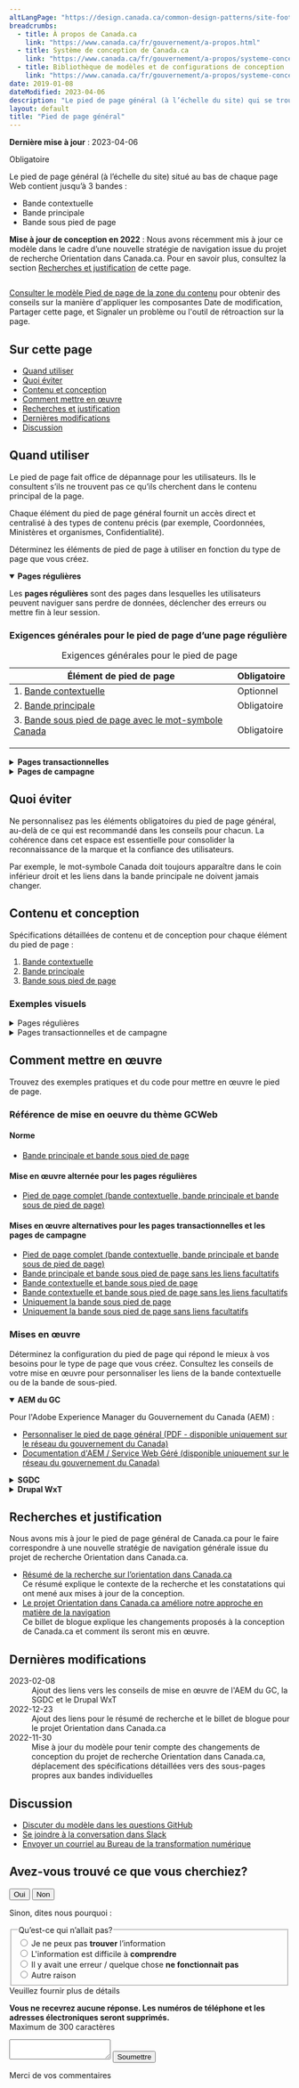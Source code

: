 ```yaml
---
altLangPage: "https://design.canada.ca/common-design-patterns/site-footer.html"
breadcrumbs:
  - title: À propos de Canada.ca
    link: "https://www.canada.ca/fr/gouvernement/a-propos.html"
  - title: Système de conception de Canada.ca
    link: "https://www.canada.ca/fr/gouvernement/a-propos/systeme-conception.html"
  - title: Bibliothèque de modèles et de configurations de conception
    link: "https://www.canada.ca/fr/gouvernement/a-propos/systeme-conception/bibliotheque-modeles.html"
date: 2019-01-08
dateModified: 2023-04-06
description: "Le pied de page général (à l’échelle du site) qui se trouve au bas de chaque page. Il comprend la bande principale, une bande contextuelle et une bande sous pied de page. Il s’agit d’un modèle obligatoire avec des éléments facultatifs."
layout: default
title: "Pied de page général"
---
```

<p><strong>Dernière mise à jour</strong>&nbsp;:&nbsp;2023-04-06</p>
<section>
  <p><span class="label label-danger">Obligatoire</span></p>
  <p>Le pied de page général (à l’échelle du site) situé au bas de chaque page Web contient jusqu’à 3 bandes&nbsp;:</p>
  <ul>
    <li>Bande contextuelle</li>
    <li>Bande principale</li>
    <li>Bande sous pied de page</li>
  </ul>
  <p><strong>Mise à jour de conception en 2022</strong>&nbsp;: Nous avons récemment mis à jour ce modèle dans le cadre d’une nouvelle stratégie de navigation issue du projet de recherche Orientation dans Canada.ca. Pour en savoir plus, consultez la section <a href="#recherches">Recherches et justification</a> de cette page.</p>
  <div class="pattern-demo mrgn-tp-lg mrgn-bttm-xl"><img src="../images/footer-fr-crop.png" class="img-responsive" alt=""> </div>
  <p><a href="pied-page-contenu.html">Consulter le modèle Pied de page de la zone du contenu</a> pour obtenir des conseils sur la manière d'appliquer les composantes Date de modification, Partager cette page, et Signaler un problème ou l'outil de rétroaction sur la page.</p>
  <section>
    <h2>Sur cette page</h2>
    <ul>
      <li><a href="#utiliser">Quand utiliser</a></li>
      <li><a href="#eviter">Quoi éviter</a></li>
      <li><a href="#conception">Contenu et conception</a></li>
      <li><a href="#comment">Comment mettre en œuvre</a></li>
      <li><a href="#recherches">Recherches et justification</a></li>
      <li><a href="#modifications">Dernières modifications</a></li>
      <li><a href="#discussion">Discussion</a></li>
    </ul>
  </section>
  <section>
    <h2 id="utiliser">Quand utiliser</h2>
    <p>Le pied de page fait office de dépannage pour les utilisateurs. Ils le consultent s’ils ne trouvent pas ce qu’ils
      cherchent dans le contenu principal de la page.</p>
    <p>Chaque élément du pied de page général fournit un accès direct et centralisé à des types de contenu précis (par exemple,
      Coordonnées, Ministères et organismes, Confidentialité). </p>
    <p>Déterminez les éléments de pied de page à utiliser en fonction du type de page que vous créez.</p>
    <div class="wb-tabs">
      <div class="tabpanels">
        <details id="001" open="open">
          <summary><strong>Pages régulières</strong></summary>
          <div class="col-md-9">
            <p class="mrgn-tp-lg">Les <strong>pages régulières</strong> sont des pages dans lesquelles les utilisateurs peuvent naviguer sans perdre de données, déclencher des erreurs ou
              mettre fin à leur session.</p>
          </div>
          <div class="col-md-12">
            <h3>Exigences générales pour le pied de page d’une page régulière</h3>
            <div class="panel panel-default mrgn-tp-md">
              <table class="table table-striped table-condensed" id="mandatory-01" aria-live="polite">
                <caption class="wb-inv">
                Exigences générales pour le pied de page
                </caption>
                <thead>
                  <tr>
                    <th class="col-md-4">Élément de pied de page</th>
                    <th class="col-md-3">Obligatoire</th>
                  </tr>
                </thead>
                <tbody>
                  <tr>
                    <td>1. <a href="pied-page-contextuelle.html">Bande contextuelle</a></td>
                    <td>Optionnel</td>
                  </tr>
                  <tr>
                    <td>2. <a href="pied-page-principale.html">Bande principale</a></td>
                    <td><span class="far fa-check-circle text-success"></span><span class="wb-inv">Obligatoire</span></td>
                  </tr>
                  <tr>
                    <td>3. <a href="pied-page-sous.html">Bande sous pied de page avec le mot-symbole Canada
                      <p></p>
                      </a></td>
                    <td><span class="far fa-check-circle text-success"></span><span class="wb-inv">Obligatoire</span></td>
                  </tr>
                </tbody>
              </table>
            </div>
          </div>
        </details>
        <details id="002">
          <summary><strong>Pages transactionnelles</strong></summary>
          <div class="col-md-9">
            <p class="mrgn-tp-lg">Les <strong>pages transactionnelles</strong> sont des pages avec une tâche d’interaction où les personnes risquent de perdre des données, de déclencher des erreurs ou de mettre fin à leur session si elles quittent la page.</p>
          </div>
          <div class="col-md-12">
            <h3>Exigences générales pour le pied de page d’une page transactionnelle</h3>
            <div class="panel panel-default mrgn-tp-md">
              <table class="table table-striped table-condensed" id="mandatory-02" aria-live="polite">
                <caption class="wb-inv">
                Exigences générales pour le pied de page
                </caption>
                <thead>
                  <tr>
                    <th class="col-md-4">Élément de pied de page</th>
                    <th class="col-md-3">Obligatoire</th>
                  </tr>
                </thead>
                <tbody>
                  <tr>
                    <td>1. <a href="pied-page-contextuelle.html">Bande contextuelle</a></td>
                    <td>Optionnel</td>
                  </tr>
                  <tr>
                    <td>2. <a href="pied-page-principale.html">Bande principale</a></td>
                    <td>Optionnel</td>
                  </tr>
                  <tr>
                    <td>3. <a href="pied-page-sous.html">Bande sous pied de page avec le mot-symbole Canada
                      <p></p>
                      </a></td>
                    <td><span class="far fa-check-circle text-success"></span><span class="wb-inv">Obligatoire</span></td>
                  </tr>
                </tbody>
              </table>
            </div>
          </div>
        </details>
        <details id="003">
          <summary><strong>Pages de campagne</strong></summary>
          <div class="col-md-9">
            <p class="mrgn-tp-lg">Les <strong>pages de campagne</strong> sont des pages de renvoi pour des campagnes de marketing ou de publicité externes. La flexibilité de la mise en page
              permet aux institutions d’inclure des éléments de leur campagne externe dans la page.</p>
          </div>
          <div class="col-md-12">
            <h3>Exigences générales pour le pied de page d’une page de campagne</h3>
            <div class="panel panel-default mrgn-tp-md">
              <table class="table table-striped table-condensed" id="mandatory-03" aria-live="polite">
                <caption class="wb-inv">
                Exigences générales pour le pied de page
                </caption>
                <thead>
                  <tr>
                    <th class="col-md-4">Élément de pied de page</th>
                    <th class="col-md-3">Obligatoire</th>
                  </tr>
                </thead>
                <tbody>
                  <tr>
                    <td>1. <a href="pied-page-contextuelle.html">Bande contextuelle</a></td>
                    <td>Optionnel</td>
                  </tr>
                  <tr>
                    <td>2. <a href="pied-page-principale.html">Bande principale</a></td>
                    <td>Optionnel</td>
                  </tr>
                  <tr>
                    <td>3. <a href="pied-page-sous.html">Bande sous pied de page avec le mot-symbole Canada
                      <p></p>
                      </a></td>
                    <td><span class="far fa-check-circle text-success"></span><span class="wb-inv">Obligatoire</span></td>
                  </tr>
                </tbody>
              </table>
            </div>
          </div>
        </details>
      </div>
    </div>
  </section>
  <section>
    <h2 id="eviter">Quoi éviter</h2>
    <p>Ne personnalisez pas les éléments obligatoires du pied de page général, au-delà de ce qui est recommandé dans les conseils pour chacun. La cohérence dans cet espace est essentielle pour consolider la reconnaissance de la marque et la confiance
      des utilisateurs.</p>
    <p>Par exemple, le mot-symbole Canada doit toujours apparaître dans le coin inférieur droit et les liens dans la bande
      principale ne doivent jamais changer.</p>
  </section>
  <section>
    <h2 id="conception">Contenu et conception</h2>
    <p>Spécifications détaillées de contenu et de conception pour chaque élément du pied de page&nbsp;:</p>
    <ol>
      <li><a href="pied-page-contextuelle.html">Bande contextuelle</a></li>
      <li><a href="pied-page-principale.html">Bande principale</a></li>
      <li><a href="pied-page-sous.html">Bande sous pied de page</a></li>
    </ol>
    <h3>Exemples visuels</h3>
    <details>
      <summary class="bg-info">Pages régulières</summary>
      <div class="pattern-demo mrgn-tp-md mrgn-bttm-md">
        <figure class="mrgn-tp-md mrgn-bttm-lg">
          <figcaption><b>Pied de page général – grand écran</b></figcaption>
          <img src="../images/footer-fr.png" class="img-responsive"
					alt="Schéma du pied de page général pour les grands écrans. Version texte ci-dessous :">
          <details>
            <summary class="wb-toggle" data-toggle="{&quot;print&quot;:&quot;on&quot;}">Version texte</summary>
            <p>Sur les grands écrans, le pied de page général comprend 3 bandes distinctes de liens. La première est la bande
              contextuelle. Elle contient un titre et 3 liens contextuels sur une seule ligne. La seconde est la bande principale.
              Elle est disposée en 3 colonnes et contient des liens vers &laquo;&nbsp;Toutes les personnes-ressources&nbsp;&raquo;, &laquo;&nbsp;Ministères et
              organismes&nbsp;&raquo; et &laquo;&nbsp;À propos du gouvernement&nbsp;&raquo;. Une petite ligne décorative sert de pause avant de poursuivre avec des
              liens vers tous les thèmes et publics. La bande sous pied de page se trouve au bas de la page et contient des liens vers
              &laquo;&nbsp;Médias sociaux&nbsp;&raquo;, &laquo;&nbsp;Applications mobiles&nbsp;&raquo;, &laquo;&nbsp;À propos de Canada.ca&nbsp;&raquo;, &laquo;&nbsp;Avis&nbsp;&raquo; et &laquo;&nbsp;Confidentialité&nbsp;&raquo;. Ils sont tous alignés à gauche sur une seule ligne. Elle comprend également le mot-symbole Canada sur la même ligne, aligné à droite.</p>
          </details>
        </figure>
      </div>
      <div class="pattern-demo mrgn-tp-md mrgn-bttm-md">
        <figure class="mrgn-tp-md mrgn-bttm-lg">
          <figcaption><b>Pied de page général – petit écran</b></figcaption>
          <img src="../images/footer-mobile-fr.png" class="img-responsive" alt="Schéma du pied de page général pour les petits écrans. Version texte ci-dessous :">
          <details>
            <summary class="wb-toggle" data-toggle="{&quot;print&quot;:&quot;on&quot;}">Version texte</summary>
            <p>Sur les petits écrans, le pied de page général comprend 3 bandes distinctes de liens. La première est la bande
              contextuelle. Elle contient un titre et 3 liens contextuels sur une seule ligne. La seconde est la bande principale.
              Elle est disposée en une seule colonne et contient des liens vers &laquo;&nbsp;Toutes les personnes-ressources&nbsp;&raquo;, &laquo;&nbsp;Ministères et
              organismes&nbsp;&raquo; et &laquo;&nbsp;À propos du gouvernement&nbsp;&raquo;. Une petite ligne décorative sert de pause avant de poursuivre avec des
              liens vers tous les thèmes et publics. La bande sous pied de page se trouve au bas de la page et contient des liens vers
              &laquo;&nbsp;Médias sociaux&nbsp;&raquo;, &laquo;&nbsp;Applications mobiles&nbsp;&raquo;, &laquo;&nbsp;À propos de Canada.ca&nbsp;&raquo;, &laquo;&nbsp;Avis&nbsp;&raquo; et &laquo;&nbsp;Confidentialité&nbsp;&raquo;. Sous ces liens se trouve une dernière rangée avec le mot-symbole Canada aligné à droite.</p>
          </details>
        </figure>
      </div>
    </details>
    <details>
      <summary class="bg-info">Pages transactionnelles et de campagne</summary>
      <div class="pattern-demo mrgn-tp-md mrgn-bttm-md">
        <figure class="mrgn-tp-md mrgn-bttm-lg">
          <figcaption><b>Pied de page général minimum – grand écran</b></figcaption>
          <img src="../images/footer-min-fr.png" class="img-responsive"
					alt="Schéma du pied de page général minimum pour les grands écrans. Version texte ci-dessous :">
          <details>
            <summary class="wb-toggle" data-toggle="{&quot;print&quot;:&quot;on&quot;}">Version texte</summary>
            <p>Sur les grands écrans, le pied de page général minimum pour les pages transactionnelles et de campagne comprend seulement la bande
              sous pied de page avec les liens vers « Avis » et « Confidentialité ». Ils
              sont tous alignés à gauche sur une seule ligne. Elle comprend également le mot-symbole Canada sur la même ligne, aligné
              à droite.</p>
          </details>
        </figure>
      </div>
      <div class="pattern-demo mrgn-tp-md mrgn-bttm-md">
        <figure class="mrgn-tp-md mrgn-bttm-lg">
          <figcaption><b>Pied de page général minimum – petit écran</b></figcaption>
          <img src="../images/footer-min-mobile-fr.png" class="img-responsive" alt="Schéma du pied de page général minimum pour les petits écrans. Version texte ci-dessous :">
          <details>
            <summary class="wb-toggle" data-toggle="{&quot;print&quot;:&quot;on&quot;}">Version texte</summary>
            <p>Sur les petits écrans, le pied de page général minimum pour les pages transactionnelles et de campagne comprend seulement la bande
              sous pied de page avec les liens vers &laquo;&nbsp;Avis&nbsp;&raquo; et &laquo;&nbsp;Confidentialité&nbsp;&raquo;, disposés en une seule colonne. Sous ces liens se trouve le mot-symbole Canada aligné à droite.</p>
          </details>
        </figure>
      </div>
    </details>
  </section>
  <section>
    <h2 id="comment">Comment mettre en œuvre</h2>
    <p>Trouvez des exemples pratiques et du code pour mettre en œuvre le pied de page.</p>
    <h3>Référence de mise en oeuvre du thème GCWeb</h3>
    <h4>Norme</h4>
    <ul>
      <li><a href="https://wet-boew.github.io/GCWeb/sites/footers/no-footer-contextual-fr.html">Bande principale et bande sous pied de page</a></li>
    </ul>
    <h4>Mise en œuvre alternée pour les pages régulières</h4>
    <ul>
      <li><a href="https://wet-boew.github.io/GCWeb/sites/footers/footers-fr.html">Pied de page complet (bande contextuelle, bande principale et bande sous de pied de page)</a></li>
    </ul>
    <h4>Mises en œuvre alternatives pour les pages transactionnelles et les pages de campagne</h4>
    <ul>
      <li><a href="https://wet-boew.github.io/GCWeb/sites/footers/footers-fr.html">Pied de page complet (bande contextuelle, bande principale et bande sous de pied de page)</a></li>
      <li><a href="https://wet-boew.github.io/GCWeb/sites/footers/only-footer-main-fr.html">Bande principale et bande sous pied de page sans les liens facultatifs</a></li>
      <li><a href="https://wet-boew.github.io/GCWeb/sites/footers/no-footer-main-fr.html">Bande contextuelle et bande sous pied de page</a></li>
      <li><a href="https://wet-boew.github.io/GCWeb/sites/footers/only-footer-contextual-fr.html">Bande contextuelle et bande sous pied de page sans les liens facultatifs</a></li>
      <li><a href="https://wet-boew.github.io/GCWeb/sites/footers/only-footer-corporate-fr.html">Uniquement la bande sous pied de page</a></li>
      <li><a href="https://wet-boew.github.io/GCWeb/sites/footers/no-footers-fr.html">Uniquement la bande sous pied de page sans liens facultatifs</a></li>
    </ul>
  </section>
  <section>
    <h3>Mises en œuvre</h3>
    <p>Déterminez la configuration du pied de page qui répond le mieux à vos besoins pour le type de page que vous créez. Consultez les conseils de votre mise en œuvre pour personnaliser les liens de la bande contextuelle ou de la bande de sous-pied.</p>
    <div class="wb-tabs">
      <div class="tabpanels">
        <details id="004" open="open">
          <summary><strong>AEM du GC</strong></summary>
          <p class="mrgn-tp-lg">Pour l'Adobe Experience Manager du Gouvernement du Canada (AEM) :</p>
          <ul>
            <li><a href="https://www.gcpedia.gc.ca/gcwiki/images/8/8c/Documentation-AEM-6.5-Unite-3-1-1-Personnaliser_le_pied_de_page_general.pdf">Personnaliser le pied de page général (PDF - disponible uniquement sur le réseau du gouvernement du Canada)</a></li>
            <li><a href="https://www.gcpedia.gc.ca/wiki/Documentation_d%27AEM_sp%C3%A9cifique_au_GC_6.5">Documentation d'AEM / Service Web Géré (disponible uniquement sur le réseau du gouvernement du Canada)</a></li>
          </ul>
        </details>
        <details id="005">
          <summary><strong>SGDC</strong></summary>
          <p class="mrgn-tp-lg">Pour la Solution de gabarits à déploiement centralisé (SGDC) :</p>
          <ul>
            <li><a href="https://cdts.service.canada.ca/app/cls/WET/gcweb/v4_0_47/cdts/samples/footer-fr.html">Pied de page complet (les bandes contextuelle, principale, et sous pied de page)</a></li>
            <li><a href="https://cenw-wscoe.github.io/sgdc-cdts/docs/index-fr.html">Documentation SGDC documentation</a></li>
          </ul>
        </details>
        <details id="006">
          <summary><strong>Drupal WxT</strong></summary>
          <p class="mrgn-tp-lg">Pour Drupal WxT&nbsp;:</p>
          <ul>
            <li><a href="https://drupalwxt.github.io/en/">Documentation Drupal WxT (en anglais seulement)</a></li>
          </ul>
          <p class="mrgn-tp-lg">Mise à jour du pied de page de 2023&nbsp;:</p>
          <ul>
            <li><a href="https://github.com/drupalwxt/wxt/releases/tag/4.4.1">Les notes de version Drupal WxT (4.4.1) (en anglais seulement)</a></li>
            <li><a href="https://drupalwxt.github.io/en/docs/general/update/">Le processus de mise à jour Drupal WxT (en anglais seulement)</a></li>
          </ul>
        </details>
      </div>
    </div>
  </section>
  <section>
    <h2 id="recherches">Recherches et justification</h2>
    <p>Nous avons mis à jour le pied de page général de Canada.ca pour le faire correspondre à une nouvelle stratégie de
      navigation générale issue du projet de recherche Orientation dans Canada.ca.</p>
    <ul>
      <li><a href="https://blogue.canada.ca/resumes-recherche/orientation-dans-canada-ca">Résumé de la recherche sur l’orientation dans Canada.ca</a><br>
        Ce résumé explique le contexte de la recherche et les constatations qui ont mené aux mises à jour de la conception.</li>
      <li><a href="https://blogue.canada.ca/2022/12/21/le-projet-orientation.html">Le projet Orientation dans Canada.ca améliore notre approche en matière de la navigation</a><br>
        Ce billet de blogue explique les changements proposés à la conception de Canada.ca et comment ils seront mis en œuvre.</li>
    </ul>
  </section>
  <section>
    <h2 id="modifications">Dernières modifications</h2>
    <dl class="dl-horizontal">
      <dt>
        <time datetime="2023-02-08" class="link-muted">2023-02-08</time>
      </dt>
      <dd>Ajout des liens vers les conseils de mise en œuvre de l'AEM du GC, la SGDC et le Drupal WxT</dd>
      <dt>
        <time datetime="2022-12-23" class="link-muted">2022-12-23</time>
      </dt>
      <dd>Ajout des liens pour le résumé de recherche et le billet de blogue pour le projet Orientation dans Canada.ca</dd>
      <dt>
        <time datetime="2022-11-30" class="link-muted">2022-11-30</time>
      </dt>
      <dd>Mise à jour du modèle pour tenir compte des changements de conception du projet de recherche Orientation dans Canada.ca, déplacement des
        spécifications détaillées vers des sous-pages propres aux bandes individuelles</dd>
    </dl>
  </section>
  <section>
    <h2 id="discussion">Discussion</h2>
    <ul>
      <li><a href="https://github.com/canada-ca/design-system-systeme-conception/issues">Discuter du modèle dans les questions GitHub</a></li>
      <li><a
				href="https://design-gc-conception.slack.com/join/shared_invite/enQtODE1OTc5Mzg5NzQ4LWQ3MjZjMTdjMjk2ZTZmMTJjYWQ3ZmRiNDYwYjRmN2NjYzQyNjFlNDBlY2FkNWE1ODg2YjExY2QwZmVjN2MwMGM">Se joindre à la conversation dans Slack</a></li>
      <li><a href="mailto:dto.btn@tbs-sct.gc.ca">Envoyer un courriel au Bureau de la transformation numérique</a></li>
    </ul>
  </section>
</section>

<!-- START PAGE FEEDBACK WIDGET -->
<div class="row row-no-gutters mrgn-tp-xl">
  <div class="col-sm-7 col-lg-6">
    <section class="gc-pg-hlpfl provisional">
      <div class="well mrgn-bttm-0">
        <form id="gc-pg-hlpfl-frm" action="#" method="post" autocomplete="off">
          <input type="hidden" name="institutionopt" value="tbs">
          <input type="hidden" name="themeopt" value="Policies">
          <input type="hidden" name="language" value="FR">
          <input type="hidden" name="pageTitle" value="Concevoir du contenu pour Canada.ca">
          <input type="hidden" name="submissionPage"
							value="https://conception.canada.ca/configurations-conception-communes/pied-page.html">
          <input type="hidden" name="sectionopt" value="Design system">
          <input type="hidden" id="helpful" name="helpful" value="Yes">
          <div class="gc-pg-hlpfl-btn">
            <div class="row row-no-gutters">
              <div class="col-xs-12 col-sm-7 mrgn-tp-sm">
                <h2 class="mrgn-tp-sm h5">Avez-vous trouvé ce que vous cherchiez?</h2>
              </div>
              <div class="col-xs-8 col-sm-5 text-right">
                <button id="btnyes" type="submit" value="Yes" class="btn btn-primary">Oui</button>
                <button id="btnno" type="button"
										class="btn btn-primary mrgn-lft-sm nojs-hide">Non</button>
              </div>
            </div>
          </div>
          <p class="h3 hidden nojs-show">Sinon, dites nous pourquoi&nbsp;:</p>
          <div class="gc-pg-hlpfl-no nojs-show">
            <fieldset>
              <legend class="h4 mrgn-tp-0 mrgn-bttm-md">Qu’est-ce qui n’allait pas?</legend>
              <div class="radio">
                <label for="problem1">
                  <input name="problem" id="problem1" type="radio"
											value="Je ne peux pas trouver l’information"
											data-gc-analytics-wtph-value="I can't find the information-Je ne peux pas trouver l'information"
											data-gc-analytics-collect="notPrivate">
                  Je ne peux pas <strong>trouver</strong> l’information </label>
              </div>
              <div class="radio">
                <label for="problem2">
                  <input name="problem" id="problem2" type="radio"
											value="L'information est difficile à comprendre"
											data-gc-analytics-wtph-value="The information is hard to understand-J'ai trouvé l'information difficile à comprendre"
											data-gc-analytics-collect="notPrivate">
                  L'information est difficile à <strong>comprendre</strong> </label>
              </div>
              <div class="radio">
                <label for="problem3">
                  <input name="problem" id="problem3" type="radio"
											value="Il y avait une erreur / quelque chose ne fonctionnait pas"
											data-gc-analytics-wtph-value="There was an error or something didn't work-Il y avait une erreur our quelque chose ne fonctionnait pas"
											data-gc-analytics-collect="notPrivate">
                  Il y avait une erreur / quelque chose <strong>ne fonctionnait pas</strong> </label>
              </div>
              <div class="radio">
                <label for="problem4">
                  <input name="problem" id="problem4" type="radio" value="Other reason"
											data-gc-analytics-wtph-value="Other reason-Autre raison"
											data-gc-analytics-collect="notPrivate">
                  Autre raison </label>
              </div>
            </fieldset>
            <label for="problem6" class="mrgn-bttm-0">Veuillez fournir plus de détails</label>
            <p class="small"> <strong>Vous ne recevrez aucune réponse. Les numéros de téléphone et les adresses
              électroniques seront supprimés.</strong> <br>
              <span class="small">Maximum de 300 caractères</span> </p>
            <textarea id="problem6" name="details" class="full-width" maxlength="300"></textarea>
            <button type="submit" value="No"
								class="btn btn-primary mrgn-tp-md mrgn-bttm-sm">Soumettre</button>
          </div>
        </form>
        <div class="gc-pg-hlpfl-thnk hide">
          <p class="h6 mrgn-tp-sm mrgn-bttm-sm"><span class="far fa-check-circle text-success mrgn-rght-sm"
								aria-hidden="true"></span> Merci de vos commentaires</p>
        </div>
      </div>
    </section>
  </div>
  <div class="col-sm-3 col-sm-offset-1 col-lg-offset-3">
    <div class="wb-share"
				data-wb-share="{&quot;pnlId&quot;:&quot;pnlShrPg&quot;, &quot;lnkClass&quot;: &quot;btn btn-default btn-block mrgn-tp-md&quot;}"> </div>
  </div>
</div>
<!-- END PAGE FEEDBACK WIDGET -->
